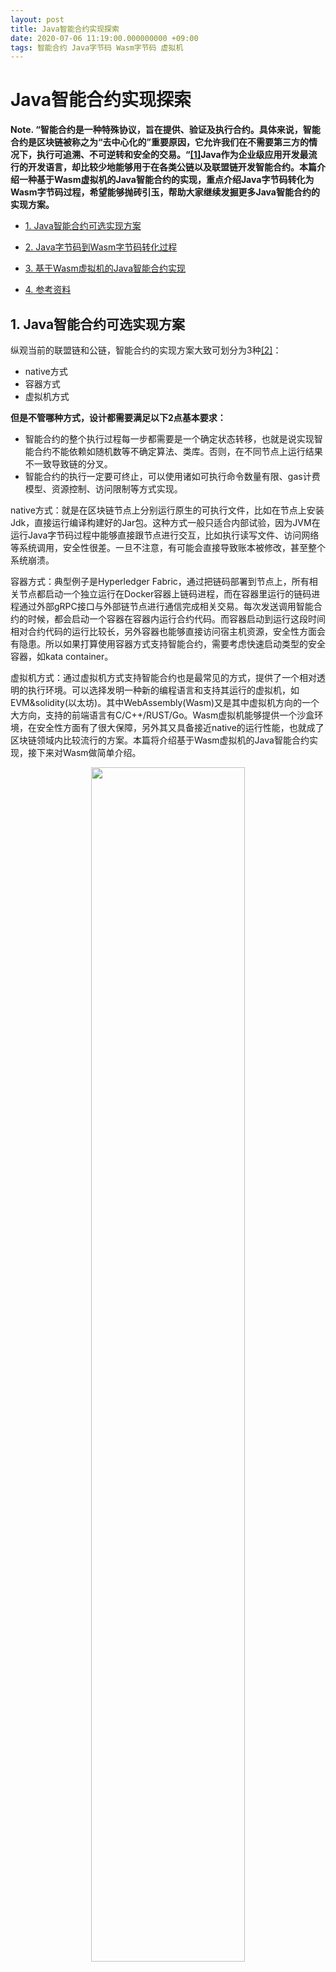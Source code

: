 ```yaml
---
layout: post
title: Java智能合约实现探索
date: 2020-07-06 11:19:00.000000000 +09:00
tags: 智能合约 Java字节码 Wasm字节码 虚拟机
---
```



# Java智能合约实现探索

**Note. “智能合约是一种特殊协议，旨在提供、验证及执行合约。具体来说，智能合约是区块链被称之为“去中心化的”重要原因，它允许我们在不需要第三方的情况下，执行可追溯、不可逆转和安全的交易。“[[1]](http://www.woshipm.com/blockchain/1442574.html)Java作为企业级应用开发最流行的开发语言，却比较少地能够用于在各类公链以及联盟链开发智能合约。本篇介绍一种基于Wasm虚拟机的Java智能合约的实现，重点介绍Java字节码转化为Wasm字节码过程，希望能够抛砖引玉，帮助大家继续发掘更多Java智能合约的实现方案。**

- [1. Java智能合约可选实现方案](https://github.com/berryjam/berryjam.github.io/blob/master/_posts/2020-06-20-Java%E6%99%BA%E8%83%BD%E5%90%88%E7%BA%A6%E5%AE%9E%E7%8E%B0%E6%8E%A2%E7%B4%A2.md#1-java%E6%99%BA%E8%83%BD%E5%90%88%E7%BA%A6%E5%8F%AF%E9%80%89%E5%AE%9E%E7%8E%B0%E6%96%B9%E6%A1%88)

- [2. Java字节码到Wasm字节码转化过程](https://github.com/berryjam/berryjam.github.io/blob/master/_posts/2020-06-20-Java%E6%99%BA%E8%83%BD%E5%90%88%E7%BA%A6%E5%AE%9E%E7%8E%B0%E6%8E%A2%E7%B4%A2.md#2-java%E5%AD%97%E8%8A%82%E7%A0%81%E5%88%B0wasm%E5%AD%97%E8%8A%82%E7%A0%81%E8%BD%AC%E5%8C%96%E8%BF%87%E7%A8%8B)

- [3. 基于Wasm虚拟机的Java智能合约实现](https://github.com/berryjam/berryjam.github.io/blob/master/_posts/2020-06-20-Java%E6%99%BA%E8%83%BD%E5%90%88%E7%BA%A6%E5%AE%9E%E7%8E%B0%E6%8E%A2%E7%B4%A2.md#3-%E5%9F%BA%E4%BA%8Ewasm%E8%99%9A%E6%8B%9F%E6%9C%BA%E7%9A%84java%E6%99%BA%E8%83%BD%E5%90%88%E7%BA%A6%E5%AE%9E%E7%8E%B0)

- [4. 参考资料](https://github.com/berryjam/berryjam.github.io/blob/master/_posts/2020-06-20-Java%E6%99%BA%E8%83%BD%E5%90%88%E7%BA%A6%E5%AE%9E%E7%8E%B0%E6%8E%A2%E7%B4%A2.md#4-%E5%8F%82%E8%80%83%E8%B5%84%E6%96%99)


## 1. Java智能合约可选实现方案

纵观当前的联盟链和公链，智能合约的实现方案大致可划分为3种[[2]](https://medium.com/@hashgard/smart-contract-and-virtual-machine-2406edfd3dbe#:~:text=The%20most%20common%20way%20to,machine%20in%20traditional%20IT%20technology.)：
- native方式
- 容器方式
- 虚拟机方式

**但是不管哪种方式，设计都需要满足以下2点基本要求：**
- 智能合约的整个执行过程每一步都需要是一个确定状态转移，也就是说实现智能合约不能依赖如随机数等不确定算法、类库。否则，在不同节点上运行结果不一致导致链的分叉。
- 智能合约的执行一定要可终止，可以使用诸如可执行命令数量有限、gas计费模型、资源控制、访问限制等方式实现。

native方式：就是在区块链节点上分别运行原生的可执行文件，比如在节点上安装Jdk，直接运行编译构建好的Jar包。这种方式一般只适合内部试验，因为JVM在运行Java字节码过程中能够直接跟节点进行交互，比如执行读写文件、访问网络等系统调用，安全性很差。一旦不注意，有可能会直接导致账本被修改，甚至整个系统崩溃。

容器方式：典型例子是Hyperledger Fabric，通过把链码部署到节点上，所有相关节点都启动一个独立运行在Docker容器上链码进程，而在容器里运行的链码进程通过外部gRPC接口与外部链节点进行通信完成相关交易。每次发送调用智能合约的时候，都会启动一个容器在容器内运行合约代码。而容器启动到运行这段时间相对合约代码的运行比较长，另外容器也能够直接访问宿主机资源，安全性方面会有隐患。所以如果打算使用容器方式支持智能合约，需要考虑快速启动类型的安全容器，如kata container。

虚拟机方式：通过虚拟机方式支持智能合约也是最常见的方式，提供了一个相对透明的执行环境。可以选择发明一种新的编程语言和支持其运行的虚拟机，如EVM&solidity(以太坊)。其中WebAssembly(Wasm)又是其中虚拟机方向的一个大方向，支持的前端语言有C/C++/RUST/Go。Wasm虚拟机能够提供一个沙盒环境，在安全性方面有了很大保障，另外其又具备接近native的运行性能，也就成了区块链领域内比较流行的方案。本篇将介绍基于Wasm虚拟机的Java智能合约实现，接下来对Wasm做简单介绍。

<div align="center">
<img src="https://github.com/berryjam/berryjam.github.io/blob/master/image/2020-07-06/%E6%99%BA%E8%83%BD%E5%90%88%E7%BA%A6%E5%8F%AF%E9%80%89%E6%96%B9%E6%A1%88.png?raw=true" height="70%" width="70%">	
</div>

<p align="center">
  <b>图 1 容器和基于Wasm虚拟机的两种实现方案</b><br>
</p>


## 2. Java字节码到Wasm字节码转化过程

### 2.1 WebAssembly(Wasm)简介

```
WebAssembly 或者 wasm 是一个可移植、体积小、加载快并且兼容 Web 的全新格式。
```

上面是关于Wasm的定义，更详情的介绍请参考[[3]](https://juejin.im/post/5be293daf265da616c65157e)，有比较详尽的介绍。这里就不详细展开描述，简单介绍一些与后面章节关联比较密切的内容。

Wasm字节码看是一个后缀为wasm格式的二进制文件，逻辑上看是由一个模块组成，而模块又由一系列具有特定功能的“段”结构组成。读者可以尝试使用[WasmFiddle](https://wasdk.github.io/WasmFiddle/)进行在线编译，体验一下。以下C程序片段：

```
int main() { 
  return 42;
}

int add(int a,int b) {
  return a+b;
}
```

通过编译生成Wasm，及对应可读格式(wat)如下：

```
(module
 (table 0 anyfunc)
 (memory $0 1)
 (export "memory" (memory $0))
 (export "main" (func $main))
 (export "add" (func $add))
 (func $main (; 0 ;) (result i32)
  (i32.const 42)
 )
 (func $add (; 1 ;) (param $0 i32) (param $1 i32) (result i32)
  (i32.add
   (get_local $1)
   (get_local $0)
  )
 )
)
```
上面是一段表示树形结构的文本（S-表达式），根节点为**module**，其子节点由**table**、**memory**、**export**、...、**func**等段组成。

**memory**段用于定义模块实例化后的可用线性内存段，```(memory $0 1)```，memory表示线性内存段，而接下来的数的$0，表示使用$0作为初始容量大小，而1表示表示最大可用内存大小，这里单位为页(64KB)，所以最大内存空间为64KB。

**export**段表示把数据从模块内导出到模块外的宿主环境，当Wasm虚拟机在执行过程中遇到export段，可以使用自身的数据或者函数替换。

**func**段主要用于存储在模块中定义的所有函数类型数据，func表示一个函数段，接着是函数名，如$main，而 (; 0 ;) 表示索引位置，result i32表示函数结果是一个32的有符号整数，下面是函数体，由若干指令组成，如i32.const 42表示一个32位有符号整数，值为42并压入数据栈中。

除了上述的几个段，Wasm还有**import**、**start**、**global**、**data**、**elements**等类型的段，感兴趣的读者可以阅读[理解WebAssembly文本格式](https://developer.mozilla.org/zh-CN/docs/WebAssembly/Understanding_the_text_format)了解更多的内容。

总体来说，Wasm模块的二进制数据内容由众多不同类型的“段”组成，每一种类型的段结构都有特定的信息含义，这些不同的段结构之间又组成了Wasm模块完整的功能和逻辑。

### 2.2 Java字节码转化为Wasm字节码流程

与C++程序类似，Java源码先通过编译生成Java字节码，再转化为Wasm字节码。

通过调研发现，目前已有的开源方案(*teavm*、*CheerpJ*、*Bytecoder*、*JWebAssembly*)将Java源码转化为Wasm字节码的流程图2前半部分所示。

<div align="center">
<img src="https://github.com/berryjam/berryjam.github.io/blob/master/image/2020-07-06/java_bytecode_to_wasm_bytecode.png?raw=true" height="70%" width="70%">	
</div>

<p align="center">
  <b>图 2 Java源码到Wasm字节码主要转化流程</b><br>
</p>

- 源码先编译成Java字节码，再使用asm[[4]](https://zhuanlan.zhihu.com/p/94498015)字节码操作库读取主函数所在的类的字节码（对于智能合约来说，指定为运行入口所在的类）。但是即便是Java虚拟机，在运行的过程也不是一次性的把jar包里所有的class加载到内存里。而是需要通过主动或者被动地把主类依赖的其他类加载到Java虚拟机。但是要翻译成对应的Wasm字节码，就必须转化所有从入口函数可达的Java字节码。因此，需要作依赖分析。

- 另外可以通过消除不可达代码，减少Wasm字节码体积。

- 经过上面步骤，Java源码就变成一棵比较大的抽象语法树，再将这颗语法树每一条Statement一一翻译成对应的Wasm指令即可得到整个Wasm模块。

下面将一个具体的例子来说明整个过程。

### 2.3 示例说明

```
while(k<7){
  foo(k);
  k=k+1;
  Object obj = new Object();
}
```

<div align="center">
  <b>程序1 Java代码示例片段</b><br>
</div>


上面程序1是一个Java代码示例片段，在一个while循环里调用函数foo以及创建对象obj。对应的抽象语法树如图3所示：

<div align="center">
<img src="https://github.com/berryjam/berryjam.github.io/blob/master/image/2020-07-06/java_ast.jpg?raw=true" height="70%" width="70%">	
</div>

<p align="center">
  <b>图 3 程序1对应的抽象语法树</b><br>
</p>

实际中，AST对应的每个节点几乎都能够一一翻译成Wasm的指令，如图4所示。比如Wasm通过```loop```、```br```即可实现while语句。

<div align="center">
<img src="https://github.com/berryjam/berryjam.github.io/blob/master/image/2020-07-06/wasm_s_expression.jpg?raw=true" height="70%" width="70%">	
</div>

<p align="center">
  <b>图 4 程序1对应的Wasm S-表达式</b><br>
</p>


### 2.4 关于内存

我们知道，Java是本身具备自动垃圾回收机制的，像上面的例子中，即便不断循环创建新对象，背后也会有线程定期地回收可释放的内存空间。但是Wasm的MVP标准里面是没有自动垃圾回收机制的，所以在处理Java的构造函数(new函数)的时候，会涉及到Wasm线性内存空间的指令。如图5所示，Wasm中调用new函数的时候，可能会对Wasm的线性内存空间使用```标记清除```垃圾回收算法。

<div align="center">
<img src="https://github.com/berryjam/berryjam.github.io/blob/master/image/2020-07-06/wasm_mark_sweep.jpg?raw=true" height="70%" width="70%">	
</div>

<p align="center">
  <b>图 5 Wasm线程内存空间的"标记清除"过程</b><br>
</p>

## 3. 基于Wasm虚拟机的Java智能合约实现

关于这部分的内容，需要设计到Wasm虚拟机，以及虚拟机和区块链节点间的通讯，后续将通过实现一个Wasm虚拟机原型同时再进行更详细的介绍，整体流程如图6所示。

<div align="center">
<img src="https://github.com/berryjam/berryjam.github.io/blob/master/image/2020-07-06/wasm_project.jpg?raw=true" height="70%" width="70%">	
</div>

<p align="center">
  <b>图 6 Java智能合约的实现方案</b><br>
</p>

- 可以通过低代码、DSL、合约模板等方式降低智能合约开发门槛，生成Java源码。

- 再通过maven插件，解析Java源码的抽象语法树，做预处理。生成满足区块链Wasm虚拟机执行规范的Java源码。

- 再编译生成Java字节码。

- 按上面内容，将Java字节码转化为Wasm字节码。

- 将合约接口信息与Wasm字节码进行整合，再部署到区块链上，最后进行调用生成交易。

最后，关于Wasm虚拟机部分的内容将再后续单独进行介绍，到时候会实现一个Wasm虚拟机来加深对Wasm的理解，希望以上内容能给到大家关于Java智能合约方面的一些启发。

## 4. 参考资料

[[1]](http://www.woshipm.com/blockchain/1442574.html) 什么是区块链的“智能合约”

[[2]](https://medium.com/@hashgard/smart-contract-and-virtual-machine-2406edfd3dbe#:~:text=The%20most%20common%20way%20to,machine%20in%20traditional%20IT%20technology.) Smart Contract and Virtual Machine

[[3]](https://juejin.im/post/5be293daf265da616c65157e) WebAssembly完全入门——了解wasm的前世今身

[[4]](https://zhuanlan.zhihu.com/p/94498015) 史上最通俗易懂的ASM教程
